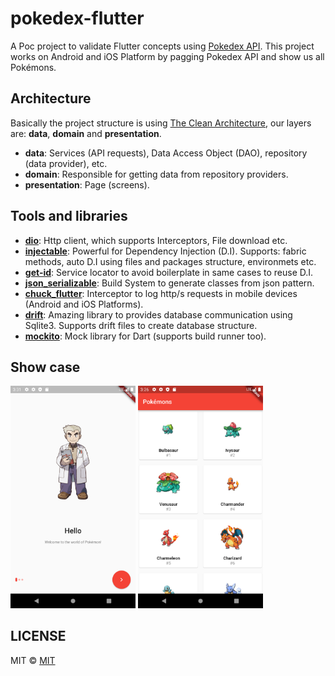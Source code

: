 # pokedex-flutter

A Poc project to validate Flutter concepts using [Pokedex API](https://pokeapi.co/). This project works on Android and iOS Platform by pagging Pokedex API and show us all Pokémons.

## Architecture

Basically the project structure is using [The Clean Architecture](https://blog.cleancoder.com/uncle-bob/2012/08/13/the-clean-architecture.html), our layers are: **data**, **domain** and **presentation**.

* **data**: Services (API requests), Data Access Object (DAO), repository (data provider), etc.
* **domain**: Responsible for getting data from repository providers.
* **presentation**: Page (screens).

## Tools and libraries

* **[dio](https://pub.dev/packages/dio)**: Http client, which supports Interceptors, File download etc.
* **[injectable](https://pub.dev/packages/injectable)**: Powerful for Dependency Injection (D.I). Supports: fabric methods, auto D.I using files and packages structure, environmets etc.
* **[get-id](https://pub.dev/packages/get_it)**: Service locator to avoid boilerplate in same cases to reuse D.I.
* **[json_serializable](https://pub.dev/packages/json_serializable)**: Build System to generate classes from json pattern.
* **[chuck_flutter](https://pub.dev/packages/chucker_flutter)**: Interceptor to log http/s requests in mobile devices (Android and iOS Platforms).
* **[drift](https://pub.dev/packages/drift)**: Amazing library to provides database communication using Sqlite3. Supports drift files to create database structure.
* **[mockito](https://pub.dev/packages/mockito)**: Mock library for Dart (supports build runner too).


## Show case

<p>
    <img src="screenshots/hello.png" width=200>
    <img src="screenshots/1.png" width=200>
</p>

## LICENSE

MIT © [MIT](LICENSE)
